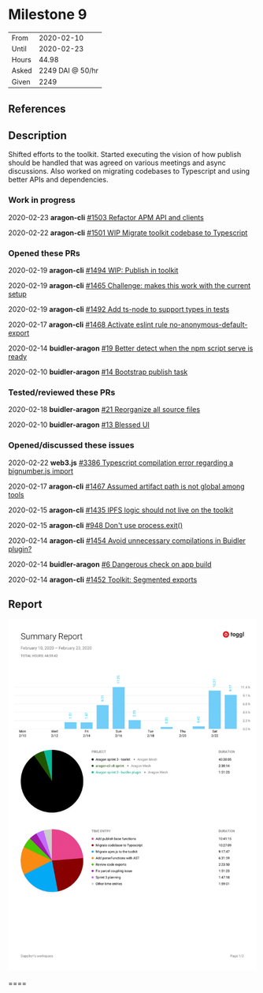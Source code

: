 # Milestone 9

|       |                  |
| ----- | ---------------- |
| From  | 2020-02-10       |
| Until | 2020-02-23       |
| Hours | 44.98            |
| Asked | 2249 DAI @ 50/hr |
| Given | 2249             |

## References

## Description

Shifted efforts to the toolkit. Started executing the vision of how publish should be handled that was agreed on various meetings and async discussions. Also worked on migrating codebases to Typescript and using better APIs and dependencies.

### Work in progress

2020-02-23 **aragon-cli** [#1503 Refactor APM API and clients](https://github.com/aragon/aragon-cli/pull/1503)

2020-02-22 **aragon-cli** [#1501 WIP Migrate toolkit codebase to Typescript](https://github.com/aragon/aragon-cli/pull/1501)

### Opened these PRs

2020-02-19 **aragon-cli** [#1494 WIP: Publish in toolkit](https://github.com/aragon/aragon-cli/pull/1494)

2020-02-19 **aragon-cli** [#1465 Challenge: makes this work with the current setup](https://github.com/aragon/aragon-cli/pull/1465)

2020-02-19 **aragon-cli** [#1492 Add ts-node to support types in tests](https://github.com/aragon/aragon-cli/pull/1492)

2020-02-17 **aragon-cli** [#1468 Activate eslint rule no-anonymous-default-export](https://github.com/aragon/aragon-cli/pull/1468)

2020-02-14 **buidler-aragon** [#19 Better detect when the npm script serve is ready](https://github.com/aragon/buidler-aragon/pull/19)

2020-02-10 **buidler-aragon** [#14 Bootstrap publish task](https://github.com/aragon/buidler-aragon/pull/14)

### Tested/reviewed these PRs

2020-02-18 **buidler-aragon** [#21 Reorganize all source files](https://github.com/aragon/buidler-aragon/pull/21)

2020-02-10 **buidler-aragon** [#13 Blessed UI](https://github.com/aragon/buidler-aragon/pull/13)

### Opened/discussed these issues

2020-02-22 **web3.js** [#3386 Typescript compilation error regarding a bignumber.js import](https://github.com/ethereum/web3.js/issues/3386)

2020-02-17 **aragon-cli** [#1467 Assumed artifact path is not global among tools](https://github.com/aragon/aragon-cli/issues/1467)

2020-02-15 **aragon-cli** [#1435 IPFS logic should not live on the toolkit](https://github.com/aragon/aragon-cli/issues/1435)

2020-02-15 **aragon-cli** [#948 Don't use process.exit()](https://github.com/aragon/aragon-cli/issues/948)

2020-02-14 **aragon-cli** [#1454 Avoid unnecessary compilations in Buidler plugin?](https://github.com/aragon/aragon-cli/issues/1454)

2020-02-14 **buidler-aragon** [#6 Dangerous check on app build](https://github.com/aragon/buidler-aragon/issues/6)

2020-02-14 **aragon-cli** [#1452 Toolkit: Segmented exports](https://github.com/aragon/aragon-cli/issues/1452)

## Report

![Time-tracking report](assets/lion-milestone-09-timing-report.png)

====

